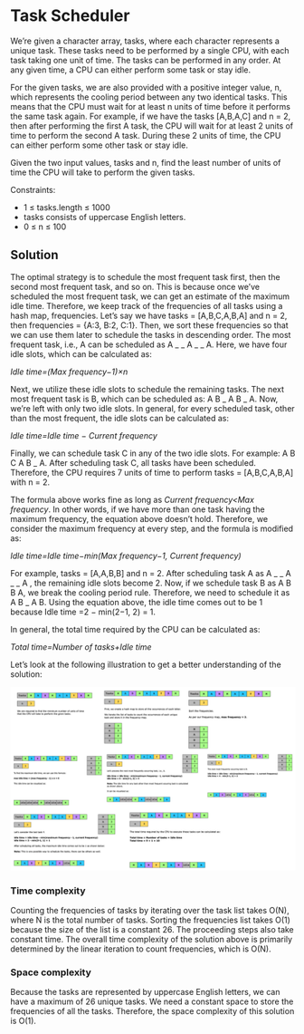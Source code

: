 # Task Scheduler

We’re given a character array, tasks, where each character represents a unique task. These tasks need to be performed by a single CPU, with each task taking one unit of time. The tasks can be performed in any order. At any given time, a CPU can either perform some task or stay idle.

For the given tasks, we are also provided with a positive integer value, n, which represents the cooling period between any two identical tasks. This means that the CPU must wait for at least n units of time before it performs the same task again. For example, if we have the tasks [A,B,A,C] and n = 2, then after performing the first A task, the CPU will wait for at least 2 units of time to perform the second A task. During these 2 units of time, the CPU can either perform some other task or stay idle.

Given the two input values, tasks and n, find the least number of units of time the CPU will take to perform the given tasks.

Constraints:

- 1 ≤ tasks.length ≤ 1000
- tasks consists of uppercase English letters.
- 0 ≤ n ≤ 100

## Solution

The optimal strategy is to schedule the most frequent task first, then the second most frequent task, and so on. This is because once we’ve scheduled the most frequent task, we can get an estimate of the maximum idle time. Therefore, we keep track of the frequencies of all tasks using a hash map, frequencies. Let’s say we have tasks = [A,B,C,A,B,A] and n = 2, then frequencies = {A:3, B:2, C:1}. Then, we sort these frequencies so that we can use them later to schedule the tasks in descending order. The most frequent task, i.e., A can be scheduled as A _ _ A _ _ A. Here, we have four idle slots, which can be calculated as:

*Idle time=(Max frequency−1)×n*

Next, we utilize these idle slots to schedule the remaining tasks. The next most frequent task is B, which can be scheduled as: A B _ A B _ A. Now, we’re left with only two idle slots. In general, for every scheduled task, other than the most frequent, the idle slots can be calculated as:

*Idle time=Idle time − Current frequency*

Finally, we can schedule task C in any of the two idle slots. For example: A B C A B _ A. After scheduling task C, all tasks have been scheduled. Therefore, the CPU requires 7 units of time to perform tasks = [A,B,C,A,B,A] with n = 2.

The formula above works fine as long as *Current frequency<Max frequency*. In other words, if we have more than one task having the maximum frequency, the equation above doesn’t hold. Therefore, we consider the maximum frequency at every step, and the formula is modified as:

*Idle time=Idle time−min(Max frequency−1, Current frequency)*

For example, tasks = [A,A,B,B] and n = 2. After scheduling task A as A _ _ A _ _ A , the remaining idle slots become 2. Now, if we schedule task B as A B B A, we break the cooling period rule. Therefore, we need to schedule it as A B _ A B. Using the equation above, the idle time comes out to be 1 because Idle time =2 − min(2−1, 2) = 1.

In general, the total time required by the CPU can be calculated as:

*Total time=Number of tasks+Idle time*

Let’s look at the following illustration to get a better understanding of the solution:

![](../../../../../../img/12.50.43.png)

### Time complexity

Counting the frequencies of tasks by iterating over the task list takes O(N), where N is the total number of tasks. Sorting the frequencies list takes O(1) because the size of the list is a constant 26. The proceeding steps also take constant time. The overall time complexity of the solution above is primarily determined by the linear iteration to count frequencies, which is O(N).

### Space complexity

Because the tasks are represented by uppercase English letters, we can have a maximum of 26 unique tasks. We need a constant space to store the frequencies of all the tasks. Therefore, the space complexity of this solution is O(1).